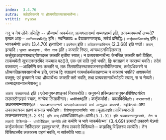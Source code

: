 ```yaml
---
index:  3.4.76
sutra:  क्तोऽधिकरणे च ध्रौव्यगतिप्रत्यवसानार्थेभ्यः।
vritti:  nyasa
---
```


ननु च नेयं लोके प्रसिद्धिः -- ध्रौव्यार्था अकर्मकाः, प्रत्यवसानार्था अब्यवहार्था इति, तत्कथमयमर्थो लभ्यते? इत्यत आह-- `स्वनिकायप्रसिद्धिः` इति। स्वनिकायः = वैयाकरणसङ्घः, तत्रेयं प्रसिद्धिः। `कर्त्तृभावाधिकरणेषु` इति। भावकर्मणोः `तयोरेव` (3.4.70) इत्यादिना। `इदमेषाम्` इति। `अधिकरणवाचिनाम्` (2.3.68) इति षष्ठी।
`कथम्` इत्यादि। `भुक्ता ब्राआहृणाः, पीता गावः` इति। कत्र्तरि निष्ठा, अन्यथाऽनभिहितत्वात् कर्त्तुब्र्राआहृणशब्दाद्गोशब्दच्च कत्र्तरि तृतीया स्यात्। न प्रत्यवसानार्थेभ्यः केनचित् कत्र्तरि क्तो विहितः, तत्कथमेतौ सूत्रादनन्तरमिदं कस्मान्न पठ()ते, एकः एवं सति गुणो भवति, द्विः क्तग्रहणं न कत्र्तव्यं भवति। तदेवं वक्तव्यम् --आदिर्मणि क्तः कत्र्तरि च, ततः श्लिषशीङस्थासवजनरुहजीर्यतिभ्यश्च, ततोऽधिकरणे च ध्रौव्यगतिप्रत्यवसानार्थेभ्य इति, एवञ्च द्विः क्तग्रहणं गत्यर्थाकर्मकग्रहणञ्च न कत्र्तव्यं भवति? अशक्यमेवं वक्तुम्; एवं ह्रुच्यमाने यथा ध्रौव्यार्थेभ्यः कत्र्तरि क्तो भवति, तथा प्रत्यवसानार्थेभ्योऽपि स्यात्, स च नेष्यते। तस्माद्यथान्यासमेवास्तु॥

`अकार उच्चारणार्थः` इति। एतेनानुबन्धशङ्कां निराकरोति। अनुबन्धे ह्रस्मिन्नकारानुबन्धविशिष्टयोरेव लङलटोग्र्रहणं स्यात्, नान्येषां लिडादीनाम्। `अर्थविशेषे`इति। कर्त्तृकर्मादौ`। `कालविशेषे` इति। वत्र्तमानादौ। `अक्षरसमाम्नायवत्` इति। यथाऽक्षरसमाम्नाये प्रत्याहारेऽकारादयो वर्णा आनुपूव्र्या कथ्यन्ते, तद्वदित्यर्थः।
`अथ लकारमात्रस्य ग्रहणं कस्मान्न भवति` इति। विशेषानुपादानामिति भावः। `चूडालः` इति। `प्राणिस्थादातो लजन्यतरस्याम्` (5.2.95) इति लच्। `धात्वधिकारः` इति। `धातोः` (3.1.91) इति पञ्चम्यन्तमनुवत्र्तते, तेन च लकारो विशिष्यते-- धातोर्विहितस् लस्येति। `लः कर्मणि च भावे चाकर्मकेभ्यः` (3.4.69) इत्यादौ प्रकारणे येऽर्थाः कर्त्तृकर्मभावा निर्दिष्टास्त इहानुवत्र्तन्ते, तैश्च लकारो विशिष्यते-- कत्र्रादिषु विहितस्य लस्येति। तेन विसिष्टस्यैव लकारस्य ग्रहणं भवति, न सर्वस्येति भावः॥
